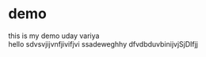 # demo
this is my demo
uday variya<br>
hello sdvsvjijvnfjivifjvi
ssadeweghhy
dfvdbduvbinijvjSjDIfjj
